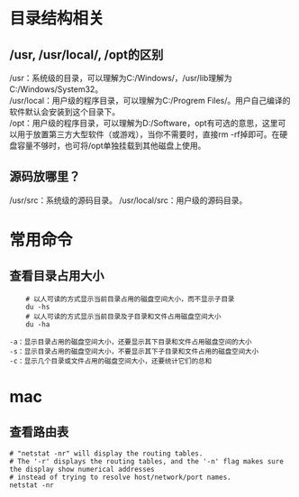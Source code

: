 # 目录结构相关

## /usr, /usr/local/, /opt的区别
/usr：系统级的目录，可以理解为C:/Windows/，/usr/lib理解为C:/Windows/System32。  
/usr/local：用户级的程序目录，可以理解为C:/Progrem Files/。用户自己编译的软件默认会安装到这个目录下。  
/opt：用户级的程序目录，可以理解为D:/Software，opt有可选的意思，这里可以用于放置第三方大型软件（或游戏），当你不需要时，直接rm -rf掉即可。在硬盘容量不够时，也可将/opt单独挂载到其他磁盘上使用。  

## 源码放哪里？
/usr/src：系统级的源码目录。
/usr/local/src：用户级的源码目录。


# 常用命令
## 查看目录占用大小
```shell
    # 以人可读的方式显示当前目录占用的磁盘空间大小，而不显示子目录
    du -hs
    # 以人可读的方式显示当前目录及子目录和文件占用磁盘空间大小
    du -ha
```

    -a：显示目录占用的磁盘空间大小，还要显示其下目录和文件占用磁盘空间的大小
    -s：显示目录占用的磁盘空间大小，不要显示其下子目录和文件占用的磁盘空间大小
    -c：显示几个目录或文件占用的磁盘空间大小，还要统计它们的总和

# mac
## 查看路由表
```shell
# "netstat -nr" will display the routing tables.
# The '-r' displays the routing tables, and the '-n' flag makes sure the display show numerical addresses
# instead of trying to resolve host/network/port names.
netstat -nr

```
